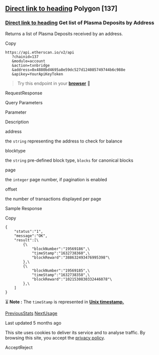 ## [Direct link to heading](https://docs.etherscan.io/etherscan-v2/api-endpoints/chain-specific\#polygon-137)    Polygon \[137\]

### [Direct link to heading](https://docs.etherscan.io/etherscan-v2/api-endpoints/chain-specific\#get-list-of-plasma-deposits-by-address)    Get list of Plasma Deposits by Address

Returns a list of Plasma Deposits received by an address.

Copy

```min-w-full inline-grid grid-cols-[auto_1fr] p-2 [count-reset:line]
https://api.etherscan.io/v2/api
   ?chainid=137
   &module=account
   &action=txnbridge
   &address=0x4880bd4695a8e59dc527d124085749744b6c988e
   &apikey=YourApiKeyToken
```

> Try this endpoint in your [**browser**](https://api.etherscan.io/v2/api?chainid=137&module=account&action=txnbridge&address=0x4880bd4695a8e59dc527d124085749744b6c988e&apikey=YourApiKeyToken) 🔗

RequestResponse

Query Parameters

Parameter

Description

address

the `string` representing the address to check for balance

blocktype

the `string` pre-defined block type, `blocks` for canonical blocks

page

the `integer` page number, if pagination is enabled

offset

the number of transactions displayed per page

Sample Response

Copy

```min-w-full inline-grid grid-cols-[auto_1fr] p-2 [count-reset:line]
{
    "status":"1",
    "message":"OK",
    "result":[\
        {\
            "blockNumber":"19569186",\
            "timeStamp":"1632738360",\
            "blockReward":"388632493476995398"\
        },\
        {\
            "blockNumber":"19569185",\
            "timeStamp":"1632738358",\
            "blockReward":"1021530830332446078"\
        },\
    ]
}
```

⏳ **Note :** The `timeStamp` is represented in [**Unix timestamp.**](https://www.unixtimestamp.com/)

[PreviousStats](https://docs.etherscan.io/etherscan-v2/api-endpoints/stats-1) [NextUsage](https://docs.etherscan.io/etherscan-v2/api-endpoints/blocks-1)

Last updated 5 months ago

This site uses cookies to deliver its service and to analyse traffic. By browsing this site, you accept the [privacy policy](https://policies.gitbook.com/privacy/cookies).

AcceptReject